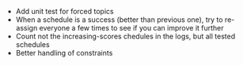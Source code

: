 - Add unit test for forced topics
- When a schedule is a success (better than previous one), try to re-assign everyone a few times to see if you can improve it further
- Count not the increasing-scores chedules in the logs, but all tested schedules
- Better handling of constraints
